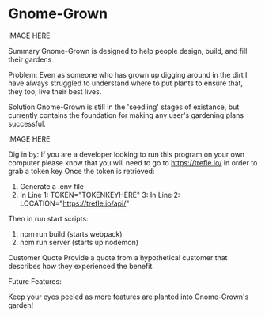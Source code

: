 # Gnome-Grown

IMAGE HERE <HOME>

Summary
Gnome-Grown is designed to help people design, build, and fill their gardens

Problem:
Even as someone who has grown up digging around in the dirt I have always struggled to understand where to put plants to ensure that, they too, live their best lives.

Solution
Gnome-Grown is still in the 'seedling' stages of existance, but currently contains the foundation for making any user's gardening plans successful. 

IMAGE HERE <PLANT>

Dig in by:
If you are a developer looking to run this program on your own computer please know that you will need to go to https://trefle.io/ in order to grab a token key
Once the token is retrieved:
  1. Generate a .env file
  2. In Line 1: TOKEN="TOKENKEYHERE"
  3: In Line 2: LOCATION="https://trefle.io/api/"
 
 Then in run start scripts:
  1. npm run build (starts webpack)
  2. npm run server (starts up nodemon)


Customer Quote
Provide a quote from a hypothetical customer that describes how they experienced the benefit.

Future Features:


Keep your eyes peeled as more features are planted into Gnome-Grown's garden! 
